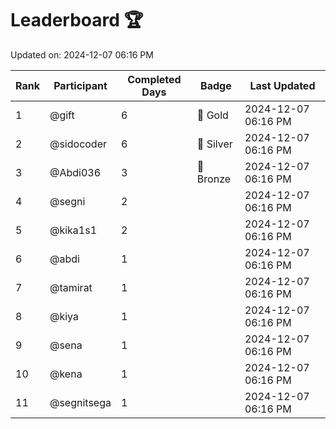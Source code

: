 # Leaderboard 🏆

Updated on: 2024-12-07 06:16 PM

| Rank | Participant       | Completed Days | Badge      | Last Updated         |
|------|-------------------|----------------|------------|----------------------|
| 1    | @gift             | 6              | 🏅 Gold     | 2024-12-07 06:16 PM |
| 2    | @sidocoder        | 6              | 🥈 Silver   | 2024-12-07 06:16 PM |
| 3    | @Abdi036          | 3              | 🥉 Bronze   | 2024-12-07 06:16 PM |
| 4    | @segni            | 2              |            | 2024-12-07 06:16 PM |
| 5    | @kika1s1          | 2              |            | 2024-12-07 06:16 PM |
| 6    | @abdi             | 1              |            | 2024-12-07 06:16 PM |
| 7    | @tamirat          | 1              |            | 2024-12-07 06:16 PM |
| 8    | @kiya             | 1              |            | 2024-12-07 06:16 PM |
| 9    | @sena             | 1              |            | 2024-12-07 06:16 PM |
| 10   | @kena             | 1              |            | 2024-12-07 06:16 PM |
| 11   | @segnitsega       | 1              |            | 2024-12-07 06:16 PM |
